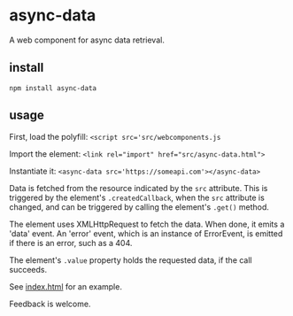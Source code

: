 # async-data
A web component for async data retrieval.

## install

`npm install async-data`

## usage

First, load the polyfill:
`<script src='src/webcomponents.js`

Import the element:
`<link rel="import" href="src/async-data.html">`

Instantiate it:
`<async-data src='https://someapi.com'></async-data>`

Data is fetched from the resource indicated by the `src` attribute. This is triggered by the element's `.createdCallback`, when the `src` attribute is changed, and can be triggered by calling the element's `.get()` method.

The element uses XMLHttpRequest to fetch the data. When done, it emits a 'data' event. An 'error' event, which is an instance of ErrorEvent, is emitted if there is an error, such as a 404.

The element's `.value` property holds the requested data, if the call succeeds.

See [index.html](https://github.com/phoenixstormcrow/async-data/blob/master/index.html) for an example.

Feedback is welcome.
